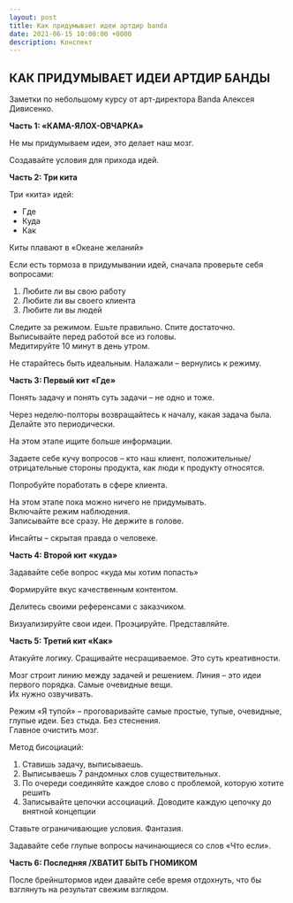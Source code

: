 ```yaml
---
layout: post
title: Как придумывает идеи артдир banda
date: 2021-06-15 10:00:00 +0000
description: Конспект
---
```


## <span class="mark">КАК ПРИДУМЫВАЕТ ИДЕИ АРТДИР БАНДЫ</span>

Заметки по небольшому курсу от арт-директора Banda Алексея Дивисенко. 

**Часть 1: «КАМА-ЯЛОХ-ОВЧАРКА»**

Не мы придумываем идеи, это делает наш мозг.

Создавайте условия для прихода идей. 

**Часть 2: Три кита**

Три «кита» идей:
* Где 
* Куда
* Как

Киты плавают в «Океане желаний»

Если есть тормоза в придумывании идей, сначала проверьте себя вопросами:
1. Любите ли вы свою работу
2. Любите ли вы своего клиента
3. Любите ли вы людей

Следите за режимом. Ешьте правильно. Спите достаточно.  
Выписывайте перед работой все из головы.  
Медитируйте 10 минут в день утром.  

Не старайтесь быть идеальным. Налажали – вернулись к режиму.

**Часть 3: Первый кит «Где»**

Понять задачу и понять суть задачи – не одно и тоже.

Через неделю-полторы возвращайтесь к началу, какая задача была. Делайте это периодически.

На этом этапе ищите больше информации. 

Задаете себе кучу вопросов – кто наш клиент, положительные/отрицательные стороны продукта, как люди к продукту относятся.

Попробуйте поработать в сфере клиента.

На этом этапе пока можно ничего не придумывать.   
Включайте режим наблюдения.  
Записывайте все сразу. Не держите в голове.   

Инсайты – скрытая правда о человеке.

**Часть 4: Второй кит «куда»**

Задавайте себе вопрос «куда мы хотим попасть»

Формируйте вкус качественным контентом. 

Делитесь своими референсами с заказчиком.

Визуализируйте свои идеи. Проэцируйте. Представляйте.

**Часть 5: Третий кит «Как»**

Атакуйте логику. Сращивайте несращиваемое. Это суть креативности.

Мозг строит линию между задачей и решением. Линия – это идеи первого порядка. Самые очевидные вещи.   
Их нужно озвучивать.

Режим «Я тупой» – проговаривайте самые простые, тупые, очевидные, глупые идеи. Без стыда. Без стеснения.   
Главное очистить мозг.  

Метод бисоциаций:
1. Ставишь задачу, выписываешь. 
2. Выписываешь 7 рандомных слов существительных.
3. По очереди соединяйте каждое слово с проблемой, которую хотите решить
4. Записывайте цепочки ассоциаций. Доводите каждую цепочку до внятной концепции 

Ставьте ограничивающие условия. Фантазия.

Задавайте себе глупые вопросы начинающиеся со слов «Что если».

**Часть 6: Последняя /ХВАТИТ БЫТЬ ГНОМИКОМ**

После брейнштормов идеи давайте себе время отдохнуть, что бы взглянуть на результат свежим взглядом.
